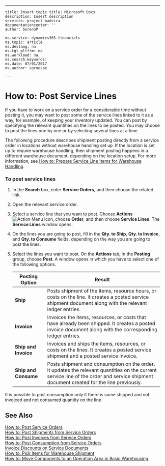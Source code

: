 ---
    title: Insert topic title| Microsoft Docs
    description: Insert description
    services: project-madeira
    documentationcenter: ''
    author: SorenGP

    ms.service: dynamics365-financials
    ms.topic: article
    ms.devlang: na
    ms.tgt_pltfrm: na
    ms.workload: na
    ms.search.keywords:
    ms.date: 07/01/2017
    ms.author: sgroespe

    ---
# How to: Post Service Lines
If you have to work on a service order for a considerable time without posting it, you may want to post some of the service lines linked to it as a way, for example, of keeping your inventory updated. You can post by specifying the relevant quantities on the lines to be posted. You may choose to post the lines one by one or by selecting several lines at a time.  
  
 The following procedure describes shipment posting directly from a service order in locations without warehouse handling set up. If the location is set up to require warehouse handling, then shipment posting happens in a different warehouse document, depending on the location setup. For more information, see [How to: Prepare Service Line Items for Warehouse Handling](../how-to-prepare-service-line-items-for-warehouse-handling.md).  
  
### To post service lines  
  
1.  In the **Search** box, enter **Service Orders**, and then choose the related link.  
  
2.  Open the relevant service order.  
  
3.  Select a service line that you want to post. Choose **Actions**![Action Menu icon](../media/actionmenuicon.png "actionMenuIcon"), choose **Order**, and then choose **Service Lines**. The **Service Lines** window opens.  
  
4.  On the lines you are going to post, fill in the **Qty. to Ship**, **Qty. to Invoice**, and **Qty. to Consume** fields, depending on the way you are going to post the lines.  
  
5.  Select the lines you want to post. On the **Actions** tab, in the **Posting** group, choose **Post**. A window opens in which you have to select one of the following options.  
  
    |**Posting Option**|**Result**|  
    |------------------------|----------------|  
    |**Ship**|Posts shipment of the items, resource hours, or costs on the line. It creates a posted service shipment document along with the relevant ledger entries.|  
    |**Invoice**|Invoices the items, resources, or costs that have already been shipped. It creates a posted invoice document along with the corresponding ledger entries.|  
    |**Ship and Invoice**|Invoices and ships the items, resources, or costs on the lines. It creates a posted service shipment and a posted service invoice.|  
    |**Ship and Consume**|Posts shipment and consumption on the order. It updates the relevant quantities on the current service line of the order and service shipment document created for the line previously.|  
  
 It is possible to post consumption only if there is some shipped and not invoiced and not consumed quantity on the line.  
  
## See Also  
 [How to: Post Service Orders](../how-to-post-service-orders.md)   
 [How to: Post Shipments from Service Orders](../how-to-post-shipments-from-service-orders.md)   
 [How to: Post Invoices from Service Orders](../how-to-post-invoices-from-service-orders.md)   
 [How to: Post Consumption from Service Orders](../how-to-post-consumption-from-service-orders.md)   
 [Invoice Discounts on Service Documents](../invoice-discounts-on-service-documents.md)   
 [How to: Pick Items for Warehouse Shipment](../how-to-pick-items-for-warehouse-shipment.md)   
 [How to: Move Components to an Operation Area in Basic Warehousing](../how-to-move-components-to-an-operation-area-in-basic-warehousing.md)